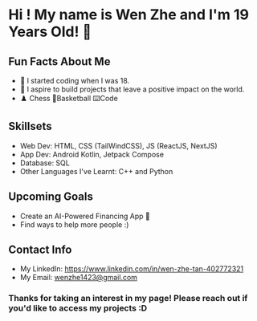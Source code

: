 # Hi ! My name is Wen Zhe and I'm 19 Years Old! 🙂 <br> 

## Fun Facts About Me
- 🧒 I started coding when I was 18. 
- 🚀 I aspire to build projects that leave a positive impact on the world.
- ♟️ Chess 🏀Basketball ⌨️Code

## Skillsets
- Web Dev: HTML, CSS (TailWindCSS), JS (ReactJS, NextJS)
- App Dev: Android Kotlin, Jetpack Compose
- Database: SQL
- Other Languages I've Learnt: C++ and Python

## Upcoming Goals
- Create an AI-Powered Financing App 💸
- Find ways to help more people :)

## Contact Info
- My LinkedIn: https://www.linkedin.com/in/wen-zhe-tan-402772321
- My Email: wenzhe1423@gmail.com

### Thanks for taking an interest in my page! Please reach out if you'd like to access my projects :D
